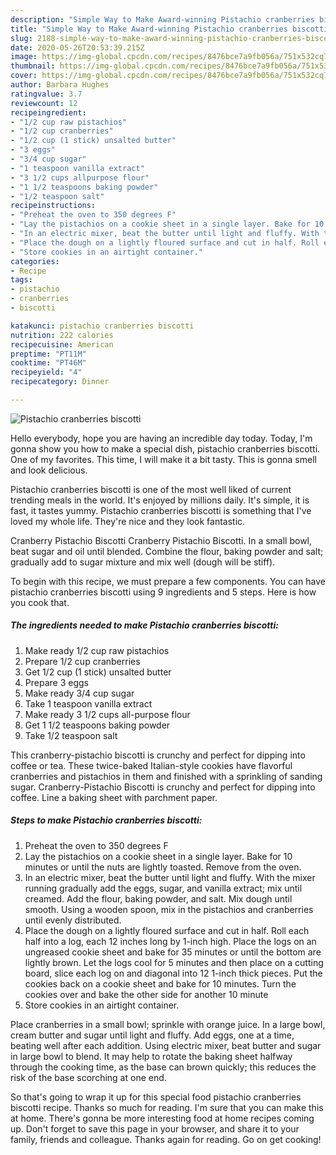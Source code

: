 ```yaml
---
description: "Simple Way to Make Award-winning Pistachio cranberries biscotti"
title: "Simple Way to Make Award-winning Pistachio cranberries biscotti"
slug: 2188-simple-way-to-make-award-winning-pistachio-cranberries-biscotti
date: 2020-05-26T20:53:39.215Z
image: https://img-global.cpcdn.com/recipes/8476bce7a9fb056a/751x532cq70/pistachio-cranberries-biscotti-recipe-main-photo.jpg
thumbnail: https://img-global.cpcdn.com/recipes/8476bce7a9fb056a/751x532cq70/pistachio-cranberries-biscotti-recipe-main-photo.jpg
cover: https://img-global.cpcdn.com/recipes/8476bce7a9fb056a/751x532cq70/pistachio-cranberries-biscotti-recipe-main-photo.jpg
author: Barbara Hughes
ratingvalue: 3.7
reviewcount: 12
recipeingredient:
- "1/2 cup raw pistachios"
- "1/2 cup cranberries"
- "1/2 cup (1 stick) unsalted butter"
- "3 eggs"
- "3/4 cup sugar"
- "1 teaspoon vanilla extract"
- "3 1/2 cups allpurpose flour"
- "1 1/2 teaspoons baking powder"
- "1/2 teaspoon salt"
recipeinstructions:
- "Preheat the oven to 350 degrees F"
- "Lay the pistachios on a cookie sheet in a single layer. Bake for 10 minutes or until the nuts are lightly toasted. Remove from the oven."
- "In an electric mixer, beat the butter until light and fluffy. With the mixer running gradually add the eggs, sugar, and vanilla extract; mix until creamed. Add the flour, baking powder, and salt. Mix dough until smooth. Using a wooden spoon, mix in the pistachios and cranberries until evenly distributed."
- "Place the dough on a lightly floured surface and cut in half. Roll each half into a log, each 12 inches long by 1-inch high. Place the logs on an ungreased cookie sheet and bake for 35 minutes or until the bottom are lightly brown. Let the logs cool for 5 minutes and then place on a cutting board, slice each log on and diagonal into 12 1-inch thick pieces. Put the cookies back on a cookie sheet and bake for 10 minutes. Turn the cookies over and bake the other side for another 10 minute"
- "Store cookies in an airtight container."
categories:
- Recipe
tags:
- pistachio
- cranberries
- biscotti

katakunci: pistachio cranberries biscotti 
nutrition: 222 calories
recipecuisine: American
preptime: "PT11M"
cooktime: "PT46M"
recipeyield: "4"
recipecategory: Dinner

---
```



![Pistachio cranberries biscotti](https://img-global.cpcdn.com/recipes/8476bce7a9fb056a/751x532cq70/pistachio-cranberries-biscotti-recipe-main-photo.jpg)

Hello everybody, hope you are having an incredible day today. Today, I'm gonna show you how to make a special dish, pistachio cranberries biscotti. One of my favorites. This time, I will make it a bit tasty. This is gonna smell and look delicious.

Pistachio cranberries biscotti is one of the most well liked of current trending meals in the world. It's enjoyed by millions daily. It's simple, it is fast, it tastes yummy. Pistachio cranberries biscotti is something that I've loved my whole life. They're nice and they look fantastic.

Cranberry Pistachio Biscotti Cranberry Pistachio Biscotti. In a small bowl, beat sugar and oil until blended. Combine the flour, baking powder and salt; gradually add to sugar mixture and mix well (dough will be stiff).


To begin with this recipe, we must prepare a few components. You can have pistachio cranberries biscotti using 9 ingredients and 5 steps. Here is how you cook that.

<!--inarticleads1-->

##### The ingredients needed to make Pistachio cranberries biscotti:

1. Make ready 1/2 cup raw pistachios
1. Prepare 1/2 cup cranberries
1. Get 1/2 cup (1 stick) unsalted butter
1. Prepare 3 eggs
1. Make ready 3/4 cup sugar
1. Take 1 teaspoon vanilla extract
1. Make ready 3 1/2 cups all-purpose flour
1. Get 1 1/2 teaspoons baking powder
1. Take 1/2 teaspoon salt


This cranberry-pistachio biscotti is crunchy and perfect for dipping into coffee or tea. These twice-baked Italian-style cookies have flavorful cranberries and pistachios in them and finished with a sprinkling of sanding sugar. Cranberry-Pistachio Biscotti is crunchy and perfect for dipping into coffee. Line a baking sheet with parchment paper. 

<!--inarticleads2-->

##### Steps to make Pistachio cranberries biscotti:

1. Preheat the oven to 350 degrees F
1. Lay the pistachios on a cookie sheet in a single layer. Bake for 10 minutes or until the nuts are lightly toasted. Remove from the oven.
1. In an electric mixer, beat the butter until light and fluffy. With the mixer running gradually add the eggs, sugar, and vanilla extract; mix until creamed. Add the flour, baking powder, and salt. Mix dough until smooth. Using a wooden spoon, mix in the pistachios and cranberries until evenly distributed.
1. Place the dough on a lightly floured surface and cut in half. Roll each half into a log, each 12 inches long by 1-inch high. Place the logs on an ungreased cookie sheet and bake for 35 minutes or until the bottom are lightly brown. Let the logs cool for 5 minutes and then place on a cutting board, slice each log on and diagonal into 12 1-inch thick pieces. Put the cookies back on a cookie sheet and bake for 10 minutes. Turn the cookies over and bake the other side for another 10 minute
1. Store cookies in an airtight container.


Place cranberries in a small bowl; sprinkle with orange juice. In a large bowl, cream butter and sugar until light and fluffy. Add eggs, one at a time, beating well after each addition. Using electric mixer, beat butter and sugar in large bowl to blend. It may help to rotate the baking sheet halfway through the cooking time, as the base can brown quickly; this reduces the risk of the base scorching at one end. 

So that's going to wrap it up for this special food pistachio cranberries biscotti recipe. Thanks so much for reading. I'm sure that you can make this at home. There's gonna be more interesting food at home recipes coming up. Don't forget to save this page in your browser, and share it to your family, friends and colleague. Thanks again for reading. Go on get cooking!
